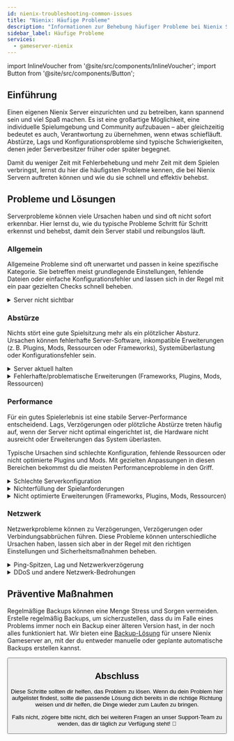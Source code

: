 ```yaml
---
id: nienix-troubleshooting-common-issues
title: "Nienix: Häufige Probleme"
description: "Informationen zur Behebung häufiger Probleme bei Nienix Server von ZAP-Hosting - ZAP-Hosting.com Dokumentation"
sidebar_label: Häufige Probleme
services:
  - gameserver-nienix
---
```


import InlineVoucher from '@site/src/components/InlineVoucher';
import Button from '@site/src/components/Button';

## Einführung

Einen eigenen Nienix Server einzurichten und zu betreiben, kann spannend sein und viel Spaß machen. Es ist eine großartige Möglichkeit, eine individuelle Spielumgebung und Community aufzubauen – aber gleichzeitig bedeutet es auch, Verantwortung zu übernehmen, wenn etwas schiefläuft. Abstürze, Lags und Konfigurationsprobleme sind typische Schwierigkeiten, denen jeder Serverbesitzer früher oder später begegnet.

Damit du weniger Zeit mit Fehlerbehebung und mehr Zeit mit dem Spielen verbringst, lernst du hier die häufigsten Probleme kennen, die bei Nienix Servern auftreten können und wie du sie schnell und effektiv behebst.


<InlineVoucher />



## Probleme und Lösungen

Serverprobleme können viele Ursachen haben und sind oft nicht sofort erkennbar. Hier lernst du, wie du typische Probleme Schritt für Schritt erkennst und behebst, damit dein Server stabil und reibungslos läuft.

### Allgemein
Allgemeine Probleme sind oft unerwartet und passen in keine spezifische Kategorie. Sie betreffen meist grundlegende Einstellungen, fehlende Dateien oder einfache Konfigurationsfehler und lassen sich in der Regel mit ein paar gezielten Checks schnell beheben.
<details>
  <summary>Server nicht sichtbar</summary>

Wenn dein Server nicht in der Liste angezeigt wird, kann es sein, dass die Initialisierung nicht erfolgreich abgeschlossen wurde. Etwa wegen fehlerhafter Konfiguration oder beschädigter Dateien. Hinweise findest du meist in der Serverkonsole oder den Logdateien.

Außerdem solltest du prüfen, ob eventuell falsche Filtereinstellungen in der Serverliste aktiv sind, durch die dein Server ausgeblendet wird.

</details>


### Abstürze
Nichts stört eine gute Spielsitzung mehr als ein plötzlicher Absturz. Ursachen können fehlerhafte Server-Software, inkompatible Erweiterungen (z. B. Plugins, Mods, Ressourcen oder Frameworks), Systemüberlastung oder Konfigurationsfehler sein.

<details>
  <summary>Server aktuell halten</summary>

Ein aktueller Server ist entscheidend für Stabilität, Sicherheit und Kompatibilität. Updates am Spiel, Framework oder externen Tools können zu Problemen führen, wenn deine Serverversion veraltet ist.

Ein veralteter Server kann abstürzen, sich unvorhersehbar verhalten oder gar nicht erst starten.

![img](https://screensaver01.zap-hosting.com/index.php/s/JXLHyHeMJqErHLJ/preview)


</details>

<details>
  <summary>Fehlerhafte/problematische Erweiterungen (Frameworks, Plugins, Mods, Ressourcen)</summary>

Erweiterungen können Abstürze verursachen, wenn sie veraltet, fehlerhaft oder nicht mit der aktuellen Spielversion kompatibel sind.

Besonders kritisch wird es, wenn mehrere fehlerhafte Erweiterungen gleichzeitig laufen. Das kann zu Abstürzen, Einfrieren oder Fehlermeldungen führen. Wenn du vermutest, dass eine Erweiterung das Problem ist, deaktiviere sie testweise und prüfe, ob der Server stabil bleibt.

Stelle sicher, dass alle eingesetzten Erweiterungen aktuell, gepflegt und kompatibel mit deiner Spielversion sind. So vermeidest du Ausfälle.

Um die Ursache gezielt einzugrenzen, ist es sinnvoll, zusätzliche Inhalte vorübergehend zu deaktivieren. Starte mit einem Minimal-Setup und prüfe, ob das Problem weiterhin besteht. Falls nicht, füge nach und nach einzelne Erweiterungen, Mods oder Ressourcen wieder hinzu und teste nach jedem Schritt. So findest du gezielt heraus, welche Komponente das Problem verursacht.

Diese Methode ist nicht nur effizient, sondern hilft dir auch, auf Grundlage nachvollziehbarer Tests zu handeln statt auf bloßen Vermutungen.

</details>

### Performance

Für ein gutes Spielerlebnis ist eine stabile Server-Performance entscheidend. Lags, Verzögerungen oder plötzliche Abstürze treten häufig auf, wenn der Server nicht optimal eingerichtet ist, die Hardware nicht ausreicht oder Erweiterungen das System überlasten.

Typische Ursachen sind schlechte Konfiguration, fehlende Ressourcen oder nicht optimierte Plugins und Mods. Mit gezielten Anpassungen in diesen Bereichen bekommst du die meisten Performanceprobleme in den Griff.

<details>
  <summary>Schlechte Serverkonfiguration</summary>

Fehlerhafte oder unpassende Servereinstellungen führen oft zu erhöhtem Ressourcenverbrauch und Performanceeinbußen wie Ruckeln oder Verzögerungen. Achte darauf, dass deine Konfigurationswerte zu Spiel und Projektumfang passen und passe sie bei Bedarf an.

Die Einstellungen kannst du entweder im Bereich Settings oder direkt in den Configs deiner Weboberfläche anpassen.

</details>

<details>
  <summary>Nichterfüllung der Spielanforderungen</summary>

Damit dein Server stabil läuft, sollte die gewählte Hardware zu den Anforderungen deines Projekts passen. Diese hängen ab vom Spiel, der Anzahl der Spieler und den eingesetzten Erweiterungen (Mods, Plugins, Ressourcen etc.).

ZAP-Hosting schlägt dir während der Bestellung eine passende Mindestkonfiguration vor, die auf typischen Anwendungsfällen basiert. Damit vermeidest du Lags, Abstürze oder lange Ladezeiten.

![img](https://screensaver01.zap-hosting.com/index.php/s/87ADJdwNAXxXxdk/preview)

Bitte halte dich an diese Empfehlungen oder erweitere sie bei Bedarf, um optimale Stabilität und das bestmögliche Erlebnis für dich und deine Spieler zu gewährleisten. Dies ist eine Mindestempfehlung.

Je nach Umfang deines Projekts und der Menge an zusätzlichen Inhalten können die benötigten Ressourcen bereits von Anfang an höher sein oder im Laufe der Zeit ansteigen. In solchen Fällen ist ein Upgrade deines Gameserver-Pakets ein unkomplizierter Weg, um kontinuierliche Leistung und Stabilität zu gewährleisten.

</details>

<details>
  <summary>Nicht optimierte Erweiterungen (Frameworks, Plugins, Mods, Ressourcen)</summary>

Nicht alle Erweiterungen werden mit Blick auf die Leistung entwickelt. Egal, ob es sich um ein Framework, ein Plugin, eine Mod oder eine Ressource handelt, eine schlechte Implementierung kann zu erheblichen Leistungsproblemen auf deinem Server führen. In vielen Fällen mag die beabsichtigte Funktionalität funktionieren, aber die Art und Weise, wie sie ausgeführt wird, ist ineffizient, übermäßig komplex oder belastet die Serverressourcen unnötig.

Dies kann zu einer hohen CPU-Auslastung, Speicherverlusten, Verzögerungen oder sogar Abstürzen führen, insbesondere wenn mehrere nicht optimierte Komponenten zusammenwirken. Achte stets darauf, dass Erweiterungen aktiv gepflegt, gut dokumentiert und auf ihre Leistung getestet werden. Im Zweifelsfall solltest du das Feedback der Community zu Rate ziehen oder die Serverleistung überwachen, um problematische Elemente zu identifizieren.

Um die Ursache von Leistungsproblemen einzugrenzen, ist es oft hilfreich, zusätzliche Inhalte vorübergehend zu deaktivieren. Beginne mit einer minimalen Konfiguration und prüfe, ob das Problem weiterhin besteht. Wenn das Problem verschwindet, füge nach und nach Erweiterungen, Mods oder Ressourcen wieder hinzu und teste diese nach jedem Schritt. Dieser schrittweise Ansatz hilft dabei, das spezifische Problem zu identifizieren, egal ob es sich um einen Konflikt, ein Speicherleck oder eine übermäßige Ressourcennutzung handelt.

Diese Methode grenzt nicht nur mögliche Ursachen effizient ein, sondern stellt auch sicher, dass deine Fehlersuche auf Fakten und nicht auf Vermutungen beruht.

</details>



### Netzwerk
Netzwerkprobleme können zu Verzögerungen, Verzögerungen oder Verbindungsabbrüchen führen. Diese Probleme können unterschiedliche Ursachen haben, lassen sich aber in der Regel mit den richtigen Einstellungen und Sicherheitsmaßnahmen beheben.

<details>
  <summary>Ping-Spitzen, Lag und Netzwerkverzögerung</summary>

Ping-Spitzen, Lag und Netzwerkverzögerungen sind in der Regel das Ergebnis begrenzter Server-Ressourcen, wie z. B. unzureichende CPU-Leistung, RAM oder Bandbreite.

Sie können auch auftreten, wenn der Server durch eine hohe Spielerzahl oder ressourcenintensive Skripte und Plugins überlastet ist. Netzwerkbezogene Probleme wie schlechtes Routing, externe Überlastung oder das Hosten des Servers weit entfernt von der Spielerbasis können die Latenz weiter erhöhen.

Außerdem können Hintergrundprozesse, instabile Internetverbindungen, Paketverluste und veraltete oder falsch konfigurierte Serversoftware zu spürbaren Leistungsproblemen während des Spiels beitragen.

Wenn du Lag oder hohe Ping-Werte auf deinem Server feststellst, gibt es ein paar einfache Schritte, die du unternehmen kannst, um die Leistung zu verbessern. Stelle zunächst sicher, dass dein Server die empfohlenen Spezifikationen für dein Spiel und dein Projekt erfüllt oder übertrifft. Die Wahl eines Serverstandorts in der Nähe deiner Spielerbasis kann ebenfalls dazu beitragen, die Latenz zu verringern.

Wenn du den Verdacht hast, dass Routing-Probleme oder externe Netzwerkprobleme zu Verzögerungen führen, zögere nicht, unser Support-Team zu kontaktieren. Es wird dir helfen, die Situation zu analysieren und die bestmögliche Lösung zu finden.


</details>

<details>
  <summary>DDoS und andere Netzwerk-Bedrohungen</summary>

Gameserver können gelegentlich Ziel von böswilligen Netzwerkaktivitäten werden, vor allem von DDoS-Angriffen (Distributed Denial of Service). Diese Angriffe überschwemmen den Server mit übermäßigem Datenverkehr, was zu Verzögerungen, Verbindungsverlusten oder sogar kompletten Ausfällen führt. In anderen Fällen versuchen Angreifer, Schwachstellen im Netzwerk auszunutzen oder die Stabilität des Servers durch wiederholte Verbindungsversuche oder ungewöhnliche Datenmuster zu stören.

Während die meisten dieser Bedrohungen außerhalb der Kontrolle des durchschnittlichen Benutzers liegen, bietet ZAP-Hosting integrierte Schutz- und Mitigationssysteme, um deinen Server vor allgemeinen und fortgeschrittenen Angriffen zu schützen. Wenn du den Verdacht hast, dass dein Server angegriffen wird und Probleme verursacht, wende dich an unser Support-Team, um Unterstützung und weitere Beratung zu erhalten.

</details>






## Präventive Maßnahmen

Regelmäßige Backups können eine Menge Stress und Sorgen vermeiden. Erstelle regelmäßig Backups, um sicherzustellen, dass du im Falle eines Problems immer noch ein Backup einer älteren Version hast, in der noch alles funktioniert hat. Wir bieten eine [Backup-Lösung](gameserver-backups.md) für unsere Nienix Gameserver an, mit der du entweder manuelle oder geplante automatische Backups erstellen kannst.



<Button label="Zugriff auf den ZAP-Storage" link="https://zap-hosting.com/de/customer/home/storage/" block/>






## Abschluss

Diese Schritte sollten dir helfen, das Problem zu lösen. Wenn du dein Problem hier aufgelistet findest, sollte die passende Lösung dich bereits in die richtige Richtung weisen und dir helfen, die Dinge wieder zum Laufen zu bringen.

Falls nicht, zögere bitte nicht, dich bei weiteren Fragen an unser Support-Team zu wenden, das dir täglich zur Verfügung steht! 🙂 

<InlineVoucher />
